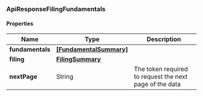 
[//]: # (CLASS:ApiResponseFilingFundamentals)

[//]: # (KIND:object)

### ApiResponseFilingFundamentals

#### Properties

[//]: # (START_DEFINITION)

Name | Type | Description
------------ | ------------- | -------------
**fundamentals** | [**[FundamentalSummary]**](FundamentalSummary.md) |  &nbsp;
**filing** | [**FilingSummary**](FilingSummary.md) |  &nbsp;
**nextPage** | String | The token required to request the next page of the data &nbsp;

[//]: # (END_DEFINITION)


[//]: # (CONTAINED_CLASS:FundamentalSummary)


[//]: # (CONTAINED_CLASS:FilingSummary)





